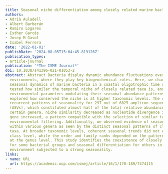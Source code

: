 ```yaml
---
title: Seasonal niche differentiation among closely related marine bacteria
authors:
- Adrià Auladell
- Albert Barberán
- Ramiro Logares
- Esther Garcés
- Josep M Gasol
- Isabel Ferrera
date: '2022-01-01'
publishDate: '2024-08-05T15:04:45.819126Z'
publication_types:
- article-journal
publication: '*The ISME Journal*'
doi: 10.1038/s41396-021-01053-2
abstract: Abstract Bacteria display dynamic abundance fluctuations over time in marine
  environments, where they play key biogeochemical roles. Here, we characterized the
  seasonal dynamics of marine bacteria in a coastal oligotrophic time series station,
  tested how similar the temporal niche of closely related taxa is, and what are the
  environmental parameters modulating their seasonal abundance patterns. We further
  explored how conserved the niche is at higher taxonomic levels. The community presented
  recurrent patterns of seasonality for 297 out of 6825 amplicon sequence variants
  (ASVs), which constituted almost half of the total relative abundance (47%). For
  certain genera, niche similarity decreased as nucleotide divergence in the 16S rRNA
  gene increased, a pattern compatible with the selection of similar taxa through
  environmental filtering. Additionally, we observed evidence of seasonal differentiation
  within various genera as seen by the distinct seasonal patterns of closely related
  taxa. At broader taxonomic levels, coherent seasonal trends did not exist at the
  class level, while the order and family ranks depended on the patterns that existed
  at the genus level. This study identifies the coexistence of closely related taxa
  for some bacterial groups and seasonal differentiation for others in a coastal marine
  environment subjected to a strong seasonality.
links:
- name: URL
  url: https://academic.oup.com/ismej/article/16/1/178-189/7474115
---
```

